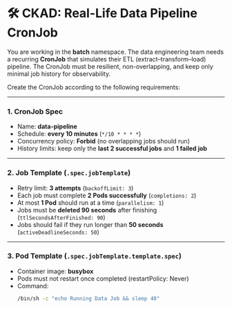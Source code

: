 # 🛠️ CKAD: Real-Life Data Pipeline CronJob

You are working in the **batch** namespace. The data engineering team needs a recurring **CronJob** that simulates their ETL (extract–transform–load) pipeline. The CronJob must be resilient, non-overlapping, and keep only minimal job history for observability.

Create the CronJob according to the following requirements:

---

### 1. CronJob Spec
- Name: **data-pipeline**  
- Schedule: **every 10 minutes** (`*/10 * * * *`)  
- Concurrency policy: **Forbid** (no overlapping jobs should run)  
- History limits: keep only the **last 2 successful jobs** and **1 failed job**

---

### 2. Job Template (`.spec.jobTemplate`)
- Retry limit: **3 attempts** (`backoffLimit: 3`)  
- Each job must complete **2 Pods successfully** (`completions: 2`)  
- At most **1 Pod** should run at a time (`parallelism: 1`)  
- Jobs must be **deleted 90 seconds** after finishing (`ttlSecondsAfterFinished: 90`)  
- Jobs should fail if they run longer than **50 seconds** (`activeDeadlineSeconds: 50`)

---

### 3. Pod Template (`.spec.jobTemplate.template.spec`)
- Container image: **busybox**  
- Pods must not restart once completed (restartPolicy: Never)
- Command:
  ```bash
  /bin/sh -c "echo Running Data Job && sleep 40"
  ```

  
